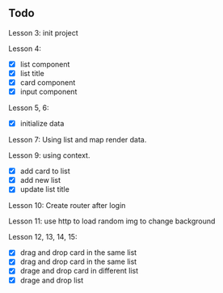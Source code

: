 ## Todo
Lesson 3: init project

Lesson 4:
- [x] list component
- [x] list title
- [x] card component
- [x] input component

Lesson 5, 6:
- [x] initialize data

Lesson 7: Using list and map render data.

Lesson 9: using context.
- [x] add card to list
- [x] add new list
- [x] update list title

Lesson 10: Create router after login

Lesson 11: use http to load random img to change background

Lesson 12, 13, 14, 15:
- [X] drag and drop card in the same list
- [x] drag and drop card in the same list
- [X] drage and drop card in different list
- [X] drage and drop list
